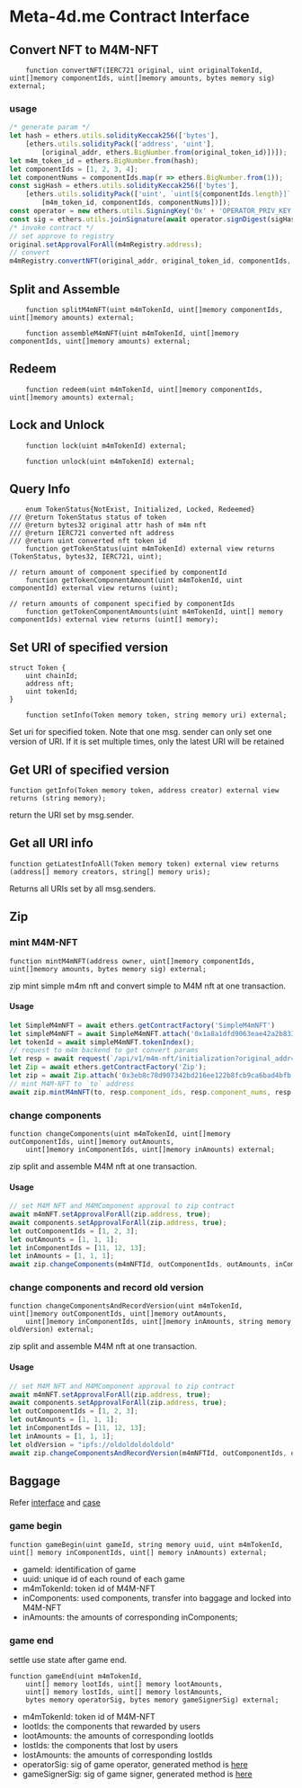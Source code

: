 # Meta-4d.me Contract Interface

## Convert NFT to M4M-NFT

```solidity
    function convertNFT(IERC721 original, uint originalTokenId, uint[]memory componentIds, uint[]memory amounts, bytes memory sig) external;
```

### usage

```js
/* generate param */
let hash = ethers.utils.solidityKeccak256(['bytes'],
    [ethers.utils.solidityPack(['address', 'uint'],
        [original_addr, ethers.BigNumber.from(original_token_id)])]);
let m4m_token_id = ethers.BigNumber.from(hash);
let componentIds = [1, 2, 3, 4];
let componentNums = componentIds.map(r => ethers.BigNumber.from(1));
const sigHash = ethers.utils.solidityKeccak256(['bytes'],
    [ethers.utils.solidityPack(['uint', `uint[${componentIds.length}]`, `uint[${componentNums.length}]`],
        [m4m_token_id, componentIds, componentNums])]);
const operator = new ethers.utils.SigningKey('0x' + 'OPERATOR_PRIV_KEY');
const sig = ethers.utils.joinSignature(await operator.signDigest(sigHash));
/* invoke contract */
// set approve to registry
original.setApprovalForAll(m4mRegistry.address);
// convert
m4mRegistry.convertNFT(original_addr, original_token_id, componentIds, componentNums, sig);
```

## Split and Assemble

```solidity
    function splitM4mNFT(uint m4mTokenId, uint[]memory componentIds, uint[]memory amounts) external;

    function assembleM4mNFT(uint m4mTokenId, uint[]memory componentIds, uint[]memory amounts) external;
```

## Redeem

```solidity
    function redeem(uint m4mTokenId, uint[]memory componentIds, uint[]memory amounts) external;
```

## Lock and Unlock

```solidity
    function lock(uint m4mTokenId) external;

    function unlock(uint m4mTokenId) external;
```

## Query Info

```solidity
    enum TokenStatus{NotExist, Initialized, Locked, Redeemed}
/// @return TokenStatus status of token
/// @return bytes32 original attr hash of m4m nft
/// @return IERC721 converted nft address
/// @return uint converted nft token id
    function getTokenStatus(uint m4mTokenId) external view returns (TokenStatus, bytes32, IERC721, uint);

// return amount of component specified by componentId
    function getTokenComponentAmount(uint m4mTokenId, uint componentId) external view returns (uint);

// return amounts of component specified by componentIds
    function getTokenComponentAmounts(uint m4mTokenId, uint[] memory componentIds) external view returns (uint[] memory);
```

## Set URI of specified version

```solidity
struct Token {
    uint chainId;
    address nft;
    uint tokenId;
}

    function setInfo(Token memory token, string memory uri) external;
```

Set uri for specified token. Note that one msg. sender can only set one version of URI. If it is set multiple times,
only the latest URI will be retained

## Get URI of specified version

```solidity
function getInfo(Token memory token, address creator) external view returns (string memory);
```

return the URI set by msg.sender.

## Get all URI info

```solidity
function getLatestInfoAll(Token memory token) external view returns (address[] memory creators, string[] memory uris);
```

Returns all URIs set by all msg.senders.

## Zip

### mint M4M-NFT

```solidity
function mintM4mNFT(address owner, uint[]memory componentIds, uint[]memory amounts, bytes memory sig) external;
```

zip mint simple m4m nft and convert simple to M4M nft at one transaction.

#### Usage

```js
let SimpleM4mNFT = await ethers.getContractFactory('SimpleM4mNFT')
let simpleM4mNFT = await SimpleM4mNFT.attach('0x1a8a1dfd9063eae42a2b8339966fbea388430ca4');
let tokenId = await simpleM4mNFT.tokenIndex();
// request to m4m backend to get convert params
let resp = await request(`/api/v1/m4m-nft/initialization?original_addr=${simpleM4mNFT.address}&&original_token_id=${tokenId.toString()}&&chain_name=mumbai`);
let Zip = await ethers.getContractFactory('Zip');
let zip = await Zip.attach('0x3eb8c78d907342bd216ee122b8fcb9ca6bad4bfb');
// mint M4M-NFT to `to` address
await zip.mintM4mNFT(to, resp.component_ids, resp.component_nums, resp.sig);
```

### change components

```solidity
function changeComponents(uint m4mTokenId, uint[]memory outComponentIds, uint[]memory outAmounts,
    uint[]memory inComponentIds, uint[]memory inAmounts) external;
```

zip split and assemble M4M nft at one transaction.

#### Usage

```js
// set M4M NFT and M4MComponent approval to zip contract
await m4mNFT.setApprovalForAll(zip.address, true);
await components.setApprovalForAll(zip.address, true);
let outComponentIds = [1, 2, 3];
let outAmounts = [1, 1, 1];
let inComponentIds = [11, 12, 13];
let inAmounts = [1, 1, 1];
await zip.changeComponents(m4mNFTId, outComponentIds, outAmounts, inComponentIds, inAmounts);
```

### change components and record old version

```solidity
function changeComponentsAndRecordVersion(uint m4mTokenId, uint[]memory outComponentIds, uint[]memory outAmounts,
    uint[]memory inComponentIds, uint[]memory inAmounts, string memory oldVersion) external;
```

zip split and assemble M4M nft at one transaction.

#### Usage

```js
// set M4M NFT and M4MComponent approval to zip contract
await m4mNFT.setApprovalForAll(zip.address, true);
await components.setApprovalForAll(zip.address, true);
let outComponentIds = [1, 2, 3];
let outAmounts = [1, 1, 1];
let inComponentIds = [11, 12, 13];
let inAmounts = [1, 1, 1];
let oldVersion = "ipfs://oldoldoldoldold"
await zip.changeComponentsAndRecordVersion(m4mNFTId, outComponentIds, outAmounts, inComponentIds, inAmounts,oldVersion);
```


## Baggage

Refer [interface](../contracts/interfaces/IM4mBaggage.sol) and [case](../test/TestBaggage.js)

### game begin

```solidity
function gameBegin(uint gameId, string memory uuid, uint m4mTokenId, uint[] memory inComponentIds, uint[] memory inAmounts) external;
```

- gameId: identification of game
- uuid: unique id of each round of each game
- m4mTokenId: token id of M4M-NFT
- inComponents: used components, transfer into baggage and locked into M4M-NFT
- inAmounts: the amounts of corresponding inComponents;


### game end

settle use state after game end.

```solidity
function gameEnd(uint m4mTokenId,
    uint[] memory lootIds, uint[] memory lootAmounts,
    uint[] memory lostIds, uint[] memory lostAmounts,
    bytes memory operatorSig, bytes memory gameSignerSig) external;
```

- m4mTokenId: token id of M4M-NFT
- lootIds: the components that rewarded by users
- lootAmounts: the amounts of corresponding lootIds
- lostIds: the components that lost by users
- lostAmounts: the amounts of corresponding lostIds
- operatorSig: sig of game operator, generated method is [here](../test/TestBaggage.js#L91)
- gameSignerSig: sig of game signer, generated method is [here](../test/TestBaggage.js#L92)
